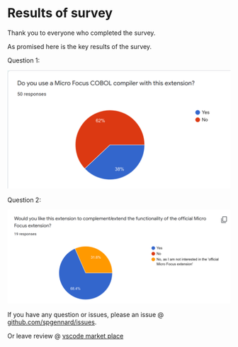 # Results of survey

Thank you to everyone who completed the survey.

As promised here is the key results of the survey.

Question 1:

![not here](CHANGELOG_7_11_img1.png)

Question 2:

![not here](CHANGELOG_7_11_img2.png)

If you have any question or issues, please an issue @ [github.com/spgennard/issues](https://github.com/spgennard/vscode_cobol/issues).

Or leave review @ [vscode market place](https://marketplace.visualstudio.com/items?itemName=bitlang.cobol&ssr=false#review-details)